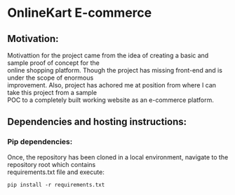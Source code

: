 # OnlineKart E-commerce

## Motivation:
  Motivattion for the project came from the idea of creating a basic and sample proof of concept for the      
  online shopping platform. Though the project has missing front-end and is under the scope of enormous     
  improvement. Also, project has achored me at position from where I can take this project from a sample   
  POC to a completely built working website as an e-commerce platform.  

## Dependencies and hosting instructions:
### Pip dependencies:
  Once, the repository has been cloned in a local environment, navigate to the repository root which contains  
  requirements.txt file and execute:  
  ```
  pip install -r requirements.txt
  ```  